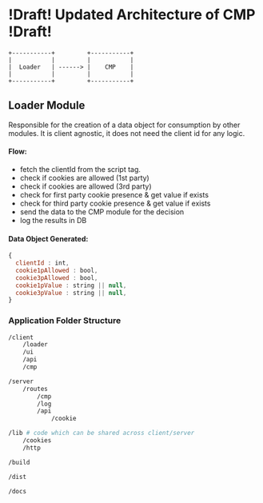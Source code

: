 # !Draft!   Updated Architecture of CMP   !Draft!

```
+-----------+         +-----------+
|           |         |           |
|  Loader   | ------> |    CMP    |
|           |         |           |
+-----------+         +-----------+

```



## Loader Module
Responsible for the creation of a data object for consumption by other modules. It is client agnostic, it does not need the client id for any logic.

#### Flow:
- fetch the clientId from the script tag.
- check if cookies are allowed (1st party)
- check if cookies are allowed (3rd party)
- check for first party cookie presence & get value if exists
- check for third party cookie presence & get value if exists
- send the data to the CMP module for the decision
- log the results in DB

#### Data Object Generated:
```javascript
{
  clientId : int,
  cookie1pAllowed : bool,
  cookie3pAllowed : bool,
  cookie1pValue : string || null,
  cookie3pValue : string || null,
}
```


### Application Folder Structure
```bash
/client 
    /loader
    /ui
    /api
    /cmp

/server
    /routes
        /cmp
        /log
        /api
            /cookie

/lib # code which can be shared across client/server
    /cookies
    /http

/build

/dist

/docs
```

